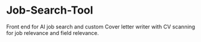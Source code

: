 # Job-Search-Tool
Front end for AI job search and custom Cover letter writer with CV scanning for job relevance and field relevance.
